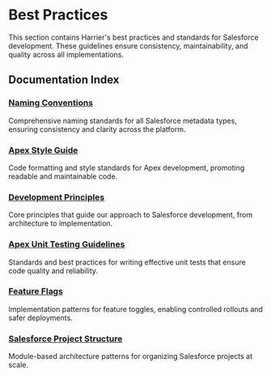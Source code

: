 # Best Practices

This section contains Harrier's best practices and standards for Salesforce development. These guidelines ensure consistency, maintainability, and quality across all implementations.

## Documentation Index

### [Naming Conventions](naming-conventions/)
Comprehensive naming standards for all Salesforce metadata types, ensuring consistency and clarity across the platform.

### [Apex Style Guide](apex-style-guide)
Code formatting and style standards for Apex development, promoting readable and maintainable code.

### [Development Principles](development-principles)
Core principles that guide our approach to Salesforce development, from architecture to implementation.

### [Apex Unit Testing Guidelines](apex-unit-testing-guidelines)
Standards and best practices for writing effective unit tests that ensure code quality and reliability.

### [Feature Flags](feature-flags)
Implementation patterns for feature toggles, enabling controlled rollouts and safer deployments.

### [Salesforce Project Structure](project-structure)
Module-based architecture patterns for organizing Salesforce projects at scale.
